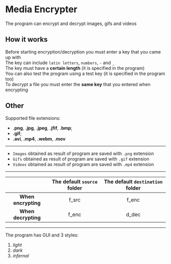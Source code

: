 # Media Encrypter
The program can encrypt and decrypt images, gifs and videos

## How it works
Before starting encryption/decryption you must enter a key that you came up with<br>
The key can include `latin letters`, `numbers`, `-` and `_`<br>
The key must have a **certain length** (it is specified in the program)<br>
You can also test the program using a test key (it is specified in the program too)<br>
To decrypt a file you must enter the **same key** that you entered when encrypting<br>

## Other
Supported file extensions:
- **.png**, **.jpg**, **.jpeg**, **.jfif**, **.bmp**;
- **.gif**;
- **.avi**, **.mp4**, **.webm**, **.mov**

---

- `Images` obtained as result of program are saved with `.png` extension
- `Gifs` obtained as result of program are saved with `.gif` extension
- `Videos` obtained as result of program are saved with `.mp4` extension

---

| | The default `source` folder | The default `destination` folder |
|:---:|:---:|:---:|
| **When encrypting** | f_src | f_enc |
| **When decrypting** | f_enc | d_dec |

---

The program has GUI and 3 styles:
1. *light*
2. *dark*
3. *infernal*
